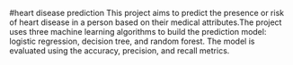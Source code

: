 #heart disease prediction
This project aims to predict the presence or risk of heart disease in a person based on their medical attributes.The project uses three machine learning algorithms to build the prediction model: logistic regression, decision tree, and random forest. The model is evaluated using the accuracy, precision, and recall metrics.
